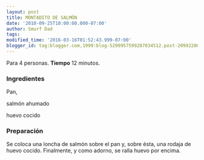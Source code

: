 ```yaml
---
layout: post
title: MONTADITO DE SALMÓN
date: '2010-09-25T10:00:00.000-07:00'
author: Smurf Dad
tags: 
modified_time: '2016-03-16T01:52:43.999-07:00'
blogger_id: tag:blogger.com,1999:blog-5299957599287034512.post-209922060633251256
---
```


Para 4 personas.
<b>Tiempo</b> 12 minutos.

<h3>Ingredientes</h3>

Pan,

salmón ahumado

huevo cocido

<h3>Preparación</h3>

Se coloca una loncha de salmón sobre el pan y, sobre ésta, una rodaja de huevo cocido. Finalmente, y como adorno, se ralla huevo por encima.

